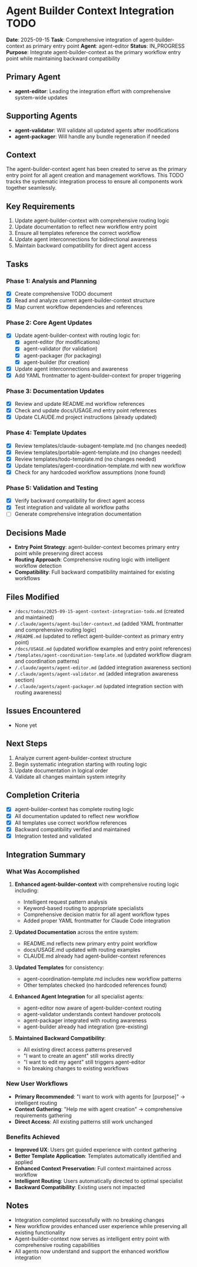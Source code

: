 # Agent Builder Context Integration TODO

**Date**: 2025-09-15
**Task**: Comprehensive integration of agent-builder-context as primary entry point
**Agent**: agent-editor
**Status**: IN_PROGRESS
**Purpose**: Integrate agent-builder-context as the primary workflow entry point while maintaining backward compatibility

## Primary Agent
- **agent-editor**: Leading the integration effort with comprehensive system-wide updates

## Supporting Agents
- **agent-validator**: Will validate all updated agents after modifications
- **agent-packager**: Will handle any bundle regeneration if needed

## Context
The agent-builder-context agent has been created to serve as the primary entry point for all agent creation and management workflows. This TODO tracks the systematic integration process to ensure all components work together seamlessly.

## Key Requirements
1. Update agent-builder-context with comprehensive routing logic
2. Update documentation to reflect new workflow entry point
3. Ensure all templates reference the correct workflow
4. Update agent interconnections for bidirectional awareness
5. Maintain backward compatibility for direct agent access

## Tasks

### Phase 1: Analysis and Planning
- [x] Create comprehensive TODO document
- [x] Read and analyze current agent-builder-context structure
- [x] Map current workflow dependencies and references

### Phase 2: Core Agent Updates
- [x] Update agent-builder-context with routing logic for:
  - [x] agent-editor (for modifications)
  - [x] agent-validator (for validation)
  - [x] agent-packager (for packaging)
  - [x] agent-builder (for creation)
- [x] Update agent interconnections and awareness
- [x] Add YAML frontmatter to agent-builder-context for proper triggering

### Phase 3: Documentation Updates
- [x] Review and update README.md workflow references
- [x] Check and update docs/USAGE.md entry point references
- [x] Update CLAUDE.md project instructions (already updated)

### Phase 4: Template Updates
- [x] Review templates/claude-subagent-template.md (no changes needed)
- [x] Review templates/portable-agent-template.md (no changes needed)
- [x] Review templates/todo-template.md (no changes needed)
- [x] Update templates/agent-coordination-template.md with new workflow
- [x] Check for any hardcoded workflow assumptions (none found)

### Phase 5: Validation and Testing
- [x] Verify backward compatibility for direct agent access
- [x] Test integration and validate all workflow paths
- [ ] Generate comprehensive integration documentation

## Decisions Made
- **Entry Point Strategy**: agent-builder-context becomes primary entry point while preserving direct access
- **Routing Approach**: Comprehensive routing logic with intelligent workflow detection
- **Compatibility**: Full backward compatibility maintained for existing workflows

## Files Modified
- `/docs/todos/2025-09-15-agent-context-integration-todo.md` (created and maintained)
- `/.claude/agents/agent-builder-context.md` (added YAML frontmatter and comprehensive routing logic)
- `/README.md` (updated to reflect agent-builder-context as primary entry point)
- `/docs/USAGE.md` (updated workflow examples and entry point references)
- `/templates/agent-coordination-template.md` (updated workflow diagram and coordination patterns)
- `/.claude/agents/agent-editor.md` (added integration awareness section)
- `/.claude/agents/agent-validator.md` (added integration awareness section)
- `/.claude/agents/agent-packager.md` (updated integration section with routing awareness)

## Issues Encountered
- None yet

## Next Steps
1. Analyze current agent-builder-context structure
2. Begin systematic integration starting with routing logic
3. Update documentation in logical order
4. Validate all changes maintain system integrity

## Completion Criteria
- [x] agent-builder-context has complete routing logic
- [x] All documentation updated to reflect new workflow
- [x] All templates use correct workflow references
- [x] Backward compatibility verified and maintained
- [x] Integration tested and validated

## Integration Summary

### What Was Accomplished
1. **Enhanced agent-builder-context** with comprehensive routing logic including:
   - Intelligent request pattern analysis
   - Keyword-based routing to appropriate specialists
   - Comprehensive decision matrix for all agent workflow types
   - Added proper YAML frontmatter for Claude Code integration

2. **Updated Documentation** across the entire system:
   - README.md reflects new primary entry point workflow
   - docs/USAGE.md updated with routing examples
   - CLAUDE.md already had agent-builder-context references

3. **Updated Templates** for consistency:
   - agent-coordination-template.md includes new workflow patterns
   - Other templates checked (no hardcoded references found)

4. **Enhanced Agent Integration** for all specialist agents:
   - agent-editor now aware of agent-builder-context routing
   - agent-validator understands context handover protocols
   - agent-packager integrated with routing awareness
   - agent-builder already had integration (pre-existing)

5. **Maintained Backward Compatibility**:
   - All existing direct access patterns preserved
   - "I want to create an agent" still works directly
   - "I want to edit my agent" still triggers agent-editor
   - No breaking changes to existing workflows

### New User Workflows
- **Primary Recommended**: "I want to work with agents for [purpose]" → intelligent routing
- **Context Gathering**: "Help me with agent creation" → comprehensive requirements gathering
- **Direct Access**: All existing patterns still work unchanged

### Benefits Achieved
- **Improved UX**: Users get guided experience with context gathering
- **Better Template Application**: Templates automatically identified and applied
- **Enhanced Context Preservation**: Full context maintained across workflow
- **Intelligent Routing**: Users automatically directed to optimal specialist
- **Backward Compatibility**: Existing users not impacted

## Notes
- Integration completed successfully with no breaking changes
- New workflow provides enhanced user experience while preserving all existing functionality
- Agent-builder-context now serves as intelligent entry point with comprehensive routing capabilities
- All agents now understand and support the enhanced workflow integration